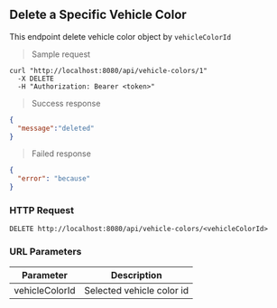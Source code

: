 ## Delete a Specific Vehicle Color
This endpoint delete vehicle color object by <code>vehicleColorId</code>

> Sample request 

```shell
curl "http://localhost:8080/api/vehicle-colors/1"
  -X DELETE
  -H "Authorization: Bearer <token>"
```

> Success response

```json
{
  "message":"deleted"
}
```

> Failed response

```json
{
  "error": "because"
}
```

### HTTP Request

`DELETE http://localhost:8080/api/vehicle-colors/<vehicleColorId>`

### URL Parameters

Parameter | Description
--------- | -----------
vehicleColorId | Selected vehicle color id